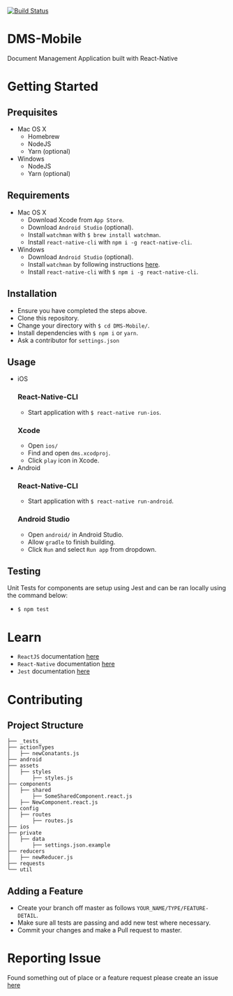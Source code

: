 [![Build Status](https://travis-ci.org/abdulsemiu-atanda/DMS-Mobile.svg?branch=master)](https://travis-ci.org/abdulsemiu-atanda/DMS-Mobile)

# DMS-Mobile
Document Management Application built with React-Native

# Getting Started
## Prequisites
- Mac OS X
  - Homebrew
  - NodeJS
  - Yarn (optional)
- Windows
  - NodeJS
  - Yarn (optional)

## Requirements
- Mac OS X
  - Download Xcode from `App Store`.
  - Download `Android Studio` (optional).
  - Install `watchman` with `$ brew install watchman`.
  - Install `react-native-cli` with `npm i -g react-native-cli`.
- Windows
  - Download `Android Studio` (optional).
  - Install `watchman` by following instructions [here](https://facebook.github.io/watchman/docs/install.html).
  - Install `react-native-cli` with `$ npm i -g react-native-cli`.

## Installation
- Ensure you have completed the steps above.
- Clone this repository.
- Change your directory with `$ cd DMS-Mobile/`.
- Install dependencies with `$ npm i` or `yarn`.
- Ask a contributor for `settings.json`

## Usage
- iOS
  ### React-Native-CLI
  - Start application with `$ react-native run-ios`.
  ### Xcode
  - Open `ios/`
  - Find and open `dms.xcodproj`.
  - Click `play` icon in Xcode.
- Android
  ### React-Native-CLI
  - Start application with `$ react-native run-android`.
  ### Android Studio
  - Open `android/` in Android Studio.
  - Allow `gradle` to finish building.
  - Click `Run` and select `Run app` from dropdown.

## Testing
Unit Tests for components are setup using Jest and can be ran locally using the command below:
  - `$ npm test`

# Learn
- `ReactJS` documentation [here](https://reactjs.org/docs/hello-world.html)
- `React-Native` documentation [here](https://facebook.github.io/react-native/docs/getting-started.html)
- `Jest` documentation [here](https://facebook.github.io/jest/docs/en/tutorial-react-native.html)

# Contributing
## Project Structure
```
├── _tests_
├── actionTypes
│   ├── newConatants.js
├── android
├── assets
│   ├── styles
│       ├── styles.js
├── components
│   ├── shared
│       ├── SomeSharedComponent.react.js
│   ├── NewComponent.react.js
├── config
│   ├── routes
│       ├── routes.js
├── ios
├── private
│   ├── data
│       ├── settings.json.example
├── reducers
│   ├── newReducer.js
├── requests
└── util
```

## Adding a Feature
- Create your branch off master as follows `YOUR_NAME/TYPE/FEATURE-DETAIL`.
- Make sure all tests are passing and add new test where necessary.
- Commit your changes and make a Pull request to master.

# Reporting Issue
Found something out of place or a feature request please create an issue [here](https://github.com/abdulsemiu-atanda/DMS-Mobile/issues)
